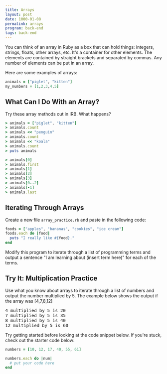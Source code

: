 ```yaml
---
title: Arrays
layout: post
date: 1000-01-08
permalink: arrays
program: back-end
tags: back-end
---
```


You can think of an array in Ruby as a box that can hold things: integers, strings, floats, other arrays, etc. It's a container for other elements. The elements are contained by straight brackets and separated by commas. Any number of elements can be put in an array.

Here are some examples of arrays:

```ruby
animals = ["piglet", "kitten"]
my_numbers = [1,2,3,4,5]
```

## What Can I Do With an Array?

Try these array methods out in IRB. What happens?

```ruby
> animals = ["piglet", "kitten"]
> animals.count
> animals << "penguin"
> animals.count
> animals << "koala"
> animals.count
> puts animals

> animals[0]
> animals.first
> animals[1]
> animals[2]
> animals[3]
> animals[0..2]
> animals[-1]
> animals.last
```

## Iterating Through Arrays

Create a new file `array_practice.rb` and paste in the following code:

```ruby
foods = ["apples", "bananas", "cookies", "ice cream"]
foods.each do |food|
  puts "I really like #{food}."
end
```

Modify this program to iterate through a list of programming terms and output a sentence "I am learning about (insert term here)" for each of the terms.


<div class="try-it">
<h2>Try It: Multiplication Practice</h2>

<p>Use what you know about arrays to iterate through a list of numbers and output the number multiplied by 5. The example below shows the output if the array was [4,7,8,12]</p>

<pre>4 multiplied by 5 is 20
7 multiplied by 5 is 35
8 multiplied by 5 is 40
12 multiplied by 5 is 60</pre>
Try getting started before looking at the code snippet below. If you're stuck, check out the starter code below:
</div>

```ruby
numbers = [10, 12, 17, 40, 55, 61]

numbers.each do |num|
  # put your code here
end
```
